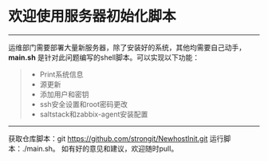 # 欢迎使用服务器初始化脚本

------

运维部门需要部署大量新服务器，除了安装好的系统，其他均需要自己动手，**main.sh** 是针对此问题编写的shell脚本。可以实现以下功能：

> * Print系统信息
> * 源更新
> * 添加用户和密钥
> * ssh安全设置和root密码更改
> * saltstack和zabbix-agent安装配置

------

获取仓库脚本：git https://github.com/strongit/NewhostInit.git  运行脚本：./main.sh。
如有好的意见和建议，欢迎随时pull。
